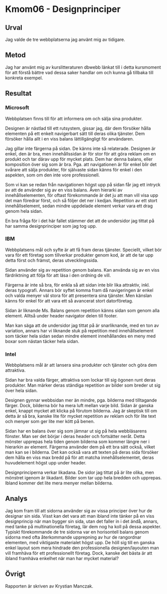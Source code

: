 Kmom06 - Designprinciper
=======================

Urval
-----------------------

Jag valde de tre webbplatserna jag använt mig av tidigare.

Metod
-----------------------

Jag har använt mig av kurslitteraturen dbwebb länkat till i detta kursmoment för att förstå bättre vad dessa saker handlar om och kunna gå tillbaka till konkreta exempel.

Resultat
-----------------------

### Microsoft

Webbplatsen finns till för att informera om och sälja sina produkter.

Designen är nästlad till ett rutsystem, gissar jag, där dem försöker hålla elementen på ett enkelt navigerbart sätt till deras olika tjänster. Dem försöker hålla allt i en viss balans lättillgängligt för användaren.

Jag gillar inte färgerna på sidan. De känns inte så relaterade. Designen är enkel, den är bra, men innehållssidan är för stor för att göra reklam om en produkt och tar därav upp för mycket plats. Dem har denna balans, eller komposition över sig som är bra. Pga. att navigationen är för enkel blir det svårare att sälja produkter, för självaste sidan känns för enkel i den aspekten, som om den inte vore professionell.

Som vi kan se redan från navigationen högst upp på sidan får jag ett intryck av att de använder sig av en viss balans. Även hierarki av innehållselementen, för oftast förekommande är det ju att man vill visa upp det man föredrar först, och så följer det ner i kedjan. Repetition av ett stort innehållselement, sedan mindre uppdelade element verkar vara ett drag genom hela sidan.

En bra fråga för i det här fallet stämmer det att de undersidor jag tittat på har samma designprinciper som jag tog upp.

### IBM

Webbplatsens mål och syfte är att få fram deras tjänster. Speciellt, vilket bör vara för ett företag som tillverkar produkter genom kod, är att de tar upp detta först och främst, deras utvecklingssida.

Sidan använder sig av repetition genom balans. Kan använda sig av en viss färdriktning att följa för att läsa i den ordning de vill.

Färgerna är inte så bra, för enkla så att sidan inte blir lika attraktiv, inkl. deras typografi. Annars bör syftet komma fram då navigeringen är enkel och valda menyer väl stora för att presentera sina tjänster. Men känslan känns för enkel för att vara ett så avancerat stort datorföretag.

Sidan är liknande Ms. Balans genom repetition känns sidan som genom alla element. Alltså under header navigator delen till footer.

Man kan säga att de undersidor jag tittat på är snarliknande, med en ton av variation, annars har vi liknande stuk på repetition med innehållselement som täcker hela sidan sedan mindre element innehållandes en meny med boxar som nästan täcker hela sidan.

### Intel

Webbplatsens mål är att lansera sina produkter och tjänster och göra dem attraktiva.

Sidan har bra valda färger, attraktiva som lockar till sig ögonen runt deras produkter. Man märker deras ständiga repetition av bilder som breder ut sig över hela sidan.

Designen gynnar webbsidan mer än mindre, pga. bilderna med tilltagande färger. Dock, bilderna bör ha mera luft mellan varje bild. Sidan är ganska enkel, knappt mycket att klicka på förutom bilderna. Jag är skeptisk till om detta är så bra, kanske lite för mycket repetition av reklam och för lite text och menyer som ger lite mer kött på benen.

Sidan har en balans över sig som jämnar ut sig på hela webbläsarens fönster. Man ser det börjar i deras header och fortsätter neråt. Detta mönster upprepas hela tiden genom bilderna som kommer längre ner i hierarkin av element. Färgerna använder dem på ett bra sätt också, vilket man kan se i bilderna. Det kan också vara att texten på deras sida försöker dem hålla en viss max bredd på för att matcha innehållselementet, deras huvudelement högst upp under header.

Designprinciperna verkar likadana. De sidor jag tittat på är lite olika, men mönstret igenom är likadant. Bilder som tar upp hela bredden och upprepas. Ibland kommer det lite mera menyer mellan bilderna.

Analys
-----------------------

Jag kom fram till att sidorna använder sig av vissa principer över hur de designar sin sida. Visst kan det vara att man ibland inte tänker på en viss designprincip när man bygger sin sida, utan det faller in i det ändå, annars, med tanke på multinationella företag, lär dem nog ha koll på dessa aspekter. Typiskt förekommande de tre sidorna var en horisontell balans genom sidorna med ofta återkommande upprepning av hur de rangordnar elementen, med viktigaste materialet högst upp. De höll sig till en ganska enkel layout som mera hindrade den professionella designen/layouten man vill framhäva för ett professionellt företag. Dock, kanske det bästa är att ibland framhäva enkelhet när man har mycket material?

Övrigt
-----------------------

Rapporten är skriven av Krystian Manczak.
